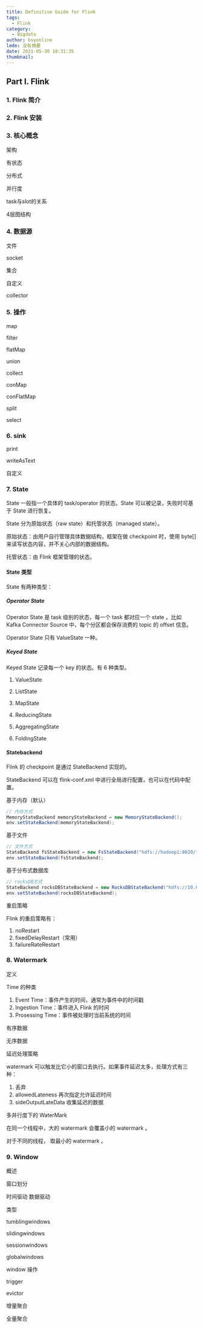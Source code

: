 ```yaml
---
title: Definitive Guide for Flink
tags:
  - Flink
category:
  - Bigdata
author: bsyonline
lede: 没有摘要
date: 2021-05-30 18:31:35
thumbnail:
---
```




## Part I. Flink

### 1. Flink 简介



### 2. Flink 安装



### 3. 核心概念

架构

有状态

分布式

并行度

task与slot的关系

4层图结构

### 4. 数据源

文件

socket

集合

自定义

collector

### 5. 操作

map

filter

flatMap

union

collect

conMap

conFlatMap

split

select

### 6. sink

print

writeAsText

自定义

### 7. State

State 一般指一个具体的 task/operator 的状态。State 可以被记录，失败时可基于 State 进行恢复。

State 分为原始状态（raw state）和托管状态（managed state）。

原始状态：由用户自行管理具体数据结构，框架在做 checkpoint 时，使用 byte[] 来读写状态内容，并不关心内部的数据结构。

托管状态：由 Flink 框架管理的状态。

#### State 类型

State 有两种类型：

##### Operator State

Operator State 是 task 级别的状态，每一个 task 都对应一个 state 。比如 Kafka Connector Source 中，每个分区都会保存消费的 topic 的 offset 信息。

Operator State 只有 ValueState 一种。

##### Keyed State

Keyed State 记录每一个 key 的状态。有 6 种类型。

1. ValueState

2. ListState

3. MapState

4. ReducingState

5. AggregatingState

6. FoldingState

#### Statebackend

Flink 的 checkpoint 是通过 StateBackend 实现的。

StateBackend 可以在 flink-conf.xml 中进行全局进行配置，也可以在代码中配置。

基于内存（默认）

```java
// 内存方式
MemoryStateBackend memoryStateBackend = new MemoryStateBackend();
env.setStateBackend(memoryStateBackend);
```

基于文件

```java
// 文件方式
StateBackend fsStateBackend = new FsStateBackend("hdfs://hadoop1:8020/flink/checkpoint");
env.setStateBackend(fsStateBackend);
```

基于分布式数据库

```java
// rocksDB方式
StateBackend rocksDBStateBackend = new RocksDBStateBackend("hdfs://10.0.0.9:8020/flink/checkpoint");
env.setStateBackend(rocksDBStateBackend);
```

重启策略

Flink 的重启策略有：

1. noRestart
2. fixedDelayRestart（常用）
3. failureRateRestart

### 8. Watermark

定义

Time 的种类

1. Event Time：事件产生的时间，通常为事件中的时间戳
2. Ingestion Time：事件进入 Flink 的时间
3. Prosessing Time：事件被处理时当前系统的时间

有序数据



无序数据



延迟处理策略

watermark 可以触发比它小的窗口去执行。如果事件延迟太多，处理方式有三种：

1. 丢弃
2. allowedLateness 再次指定允许延迟时间
3. sideOutputLateData 收集延迟的数据

多并行度下的 WaterMark

在同一个线程中，大的 watermark 会覆盖小的 watermark 。

对于不同的线程， 取最小的 watermark 。

### 9. Window

概述

窗口划分

时间驱动 数据驱动

类型

tumblingwindows

slidingwindows

sessionwindows

globalwindows

window 操作

trigger

evictor

增量聚合

全量聚合

